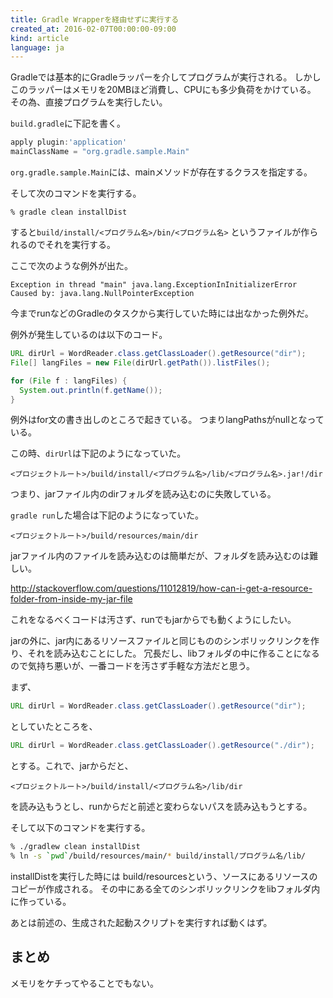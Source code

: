 ```yaml
---
title: Gradle Wrapperを経由せずに実行する
created_at: 2016-02-07T00:00:00-09:00
kind: article
language: ja
---
```


Gradleでは基本的にGradleラッパーを介してプログラムが実行される。
しかしこのラッパーはメモリを20MBほど消費し、CPUにも多少負荷をかけている。
その為、直接プログラムを実行したい。

`build.gradle`に下記を書く。

```groovy
apply plugin:'application'
mainClassName = "org.gradle.sample.Main"
```

`org.gradle.sample.Main`には、mainメソッドが存在するクラスを指定する。

そして次のコマンドを実行する。
```
% gradle clean installDist
```

すると`build/install/<プログラム名>/bin/<プログラム名>` というファイルが作られるのでそれを実行する。

ここで次のような例外が出た。

    Exception in thread "main" java.lang.ExceptionInInitializerError
    Caused by: java.lang.NullPointerException

今までrunなどのGradleのタスクから実行していた時には出なかった例外だ。

例外が発生しているのは以下のコード。

```java
URL dirUrl = WordReader.class.getClassLoader().getResource("dir");
File[] langFiles = new File(dirUrl.getPath()).listFiles();

for (File f : langFiles) {
  System.out.println(f.getName());
}
```

例外はfor文の書き出しのところで起きている。
つまりlangPathsがnullとなっている。

この時、`dirUrl`は下記のようになっていた。

    <プロジェクトルート>/build/install/<プログラム名>/lib/<プログラム名>.jar!/dir

つまり、jarファイル内のdirフォルダを読み込むのに失敗している。

`gradle run`した場合は下記のようになっていた。

    <プロジェクトルート>/build/resources/main/dir

jarファイル内のファイルを読み込むのは簡単だが、フォルダを読み込むのは難しい。

<http://stackoverflow.com/questions/11012819/how-can-i-get-a-resource-folder-from-inside-my-jar-file>

これをなるべくコードは汚さず、runでもjarからでも動くようにしたい。

jarの外に、jar内にあるリソースファイルと同じもののシンボリックリンクを作り、それを読み込むことにした。
冗長だし、libフォルダの中に作ることになるので気持ち悪いが、一番コードを汚さず手軽な方法だと思う。

まず、

```java
URL dirUrl = WordReader.class.getClassLoader().getResource("dir");
```

としていたところを、

```java
URL dirUrl = WordReader.class.getClassLoader().getResource("./dir");
```

とする。これで、jarからだと、

    <プロジェクトルート>/build/install/<プログラム名>/lib/dir

を読み込もうとし、runからだと前述と変わらないパスを読み込もうとする。

そして以下のコマンドを実行する。

```sh
% ./gradlew clean installDist
% ln -s `pwd`/build/resources/main/* build/install/プログラム名/lib/
```

installDistを実行した時には build/resourcesという、ソースにあるリソースのコピーが作成される。
その中にある全てのシンボリックリンクをlibフォルダ内に作っている。

あとは前述の、生成された起動スクリプトを実行すれば動くはず。

まとめ
------
メモリをケチってやることでもない。
